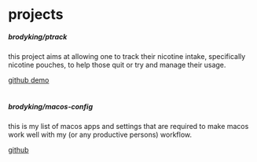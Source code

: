 # projects


<h5><span class="opacity-50">brodyking/</span>ptrack</h5>
<p>this project aims at allowing one to track their nicotine intake, specifically nicotine pouches, to help those quit or try and manage their usage.</p>
<a class="btn btn-primary" href="https://github.com/brodyking/ptrack">github <i class="bi bi-github"></i> </a> 
<a class="btn btn-primary" href="https://pt.benadryl.dev">demo <i class="bi bi-box-fill"></i> </a>
<br><br>
<h5><span class="opacity-50">brodyking/</span>macos-config</h5>
<p>this is my list of macos apps and settings that are required to make macos work well with my (or any productive persons) workflow.</p>
<a class="btn btn-primary" href="https://github.com/brodyking/macos-config">github <i class="bi bi-github"></i> </a> 

